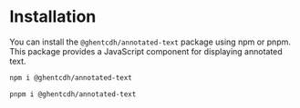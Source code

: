 # Installation

You can install the `@ghentcdh/annotated-text` package using npm or pnpm. This package provides a
JavaScript component for displaying annotated text.

```bash
npm i @ghentcdh/annotated-text
```

```bash
pnpm i @ghentcdh/annotated-text
```
